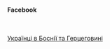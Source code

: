 #### Facebook

</br>

[Українці в Боснії та Герцеговині](https://www.facebook.com/groups/336242738445349/?ref=share)

